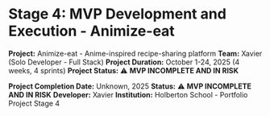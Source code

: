 # Stage 4: MVP Development and Execution - Animize-eat

**Project:** Animize-eat - Anime-inspired recipe-sharing platform
**Team:** Xavier (Solo Developer - Full Stack)
**Project Duration:** October 1-24, 2025 (4 weeks, 4 sprints)
**Project Status:**  ⚠️ **MVP INCOMPLETE AND IN RISK**



**Project Completion Date:** Unknown, 2025
**Status:** ⚠️ **MVP INCOMPLETE AND IN RISK**
**Developer:** Xavier
**Institution:** Holberton School - Portfolio Project Stage 4
